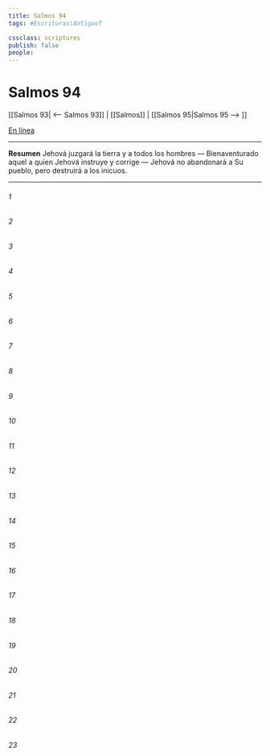 ```yaml
---
title: Salmos 94
tags: #Escrituras\AntiguoT

cssclass: scriptures
publish: false
people:
---
```


# Salmos 94
[[Salmos 93| <-- Salmos 93]] | [[Salmos]] | [[Salmos 95|Salmos 95 --> ]]

[En línea](https://churchofjesuschrist.org/study/scriptures/ot/ps/94?lang=spa)

---
__Resumen__
Jehová juzgará la tierra y a todos los hombres — Bienaventurado aquel a quien Jehová instruye y corrige — Jehová no abandonará a Su pueblo, pero destruirá a los inicuos.

---
###### 1 


###### 2 


###### 3 


###### 4 


###### 5 


###### 6 


###### 7 


###### 8 


###### 9 


###### 10 


###### 11 


###### 12 


###### 13 


###### 14 


###### 15 


###### 16 


###### 17 


###### 18 


###### 19 


###### 20 


###### 21 


###### 22 


###### 23 


